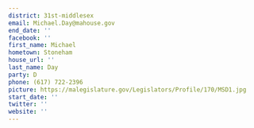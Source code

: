 ```yaml
---
district: 31st-middlesex
email: Michael.Day@mahouse.gov
end_date: ''
facebook: ''
first_name: Michael
hometown: Stoneham
house_url: ''
last_name: Day
party: D
phone: (617) 722-2396
picture: https://malegislature.gov/Legislators/Profile/170/MSD1.jpg
start_date: ''
twitter: ''
website: ''
---
```

